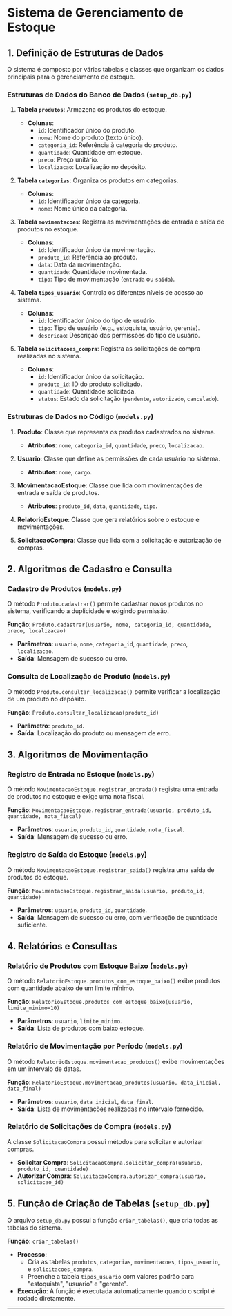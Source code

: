 # Sistema de Gerenciamento de Estoque

## 1. Definição de Estruturas de Dados

O sistema é composto por várias tabelas e classes que organizam os dados principais para o gerenciamento de estoque.

### Estruturas de Dados do Banco de Dados (`setup_db.py`)

1. **Tabela `produtos`**: Armazena os produtos do estoque.
   - **Colunas**:
     - `id`: Identificador único do produto.
     - `nome`: Nome do produto (texto único).
     - `categoria_id`: Referência à categoria do produto.
     - `quantidade`: Quantidade em estoque.
     - `preco`: Preço unitário.
     - `localizacao`: Localização no depósito.

2. **Tabela `categorias`**: Organiza os produtos em categorias.
   - **Colunas**:
     - `id`: Identificador único da categoria.
     - `nome`: Nome único da categoria.

3. **Tabela `movimentacoes`**: Registra as movimentações de entrada e saída de produtos no estoque.
   - **Colunas**:
     - `id`: Identificador único da movimentação.
     - `produto_id`: Referência ao produto.
     - `data`: Data da movimentação.
     - `quantidade`: Quantidade movimentada.
     - `tipo`: Tipo de movimentação (`entrada` ou `saida`).

4. **Tabela `tipos_usuario`**: Controla os diferentes níveis de acesso ao sistema.
   - **Colunas**:
     - `id`: Identificador único do tipo de usuário.
     - `tipo`: Tipo de usuário (e.g., estoquista, usuário, gerente).
     - `descricao`: Descrição das permissões do tipo de usuário.

5. **Tabela `solicitacoes_compra`**: Registra as solicitações de compra realizadas no sistema.
   - **Colunas**:
     - `id`: Identificador único da solicitação.
     - `produto_id`: ID do produto solicitado.
     - `quantidade`: Quantidade solicitada.
     - `status`: Estado da solicitação (`pendente`, `autorizado`, `cancelado`).

### Estruturas de Dados no Código (`models.py`)

1. **Produto**: Classe que representa os produtos cadastrados no sistema.
   - **Atributos**: `nome`, `categoria_id`, `quantidade`, `preco`, `localizacao`.

2. **Usuario**: Classe que define as permissões de cada usuário no sistema.
   - **Atributos**: `nome`, `cargo`.

3. **MovimentacaoEstoque**: Classe que lida com movimentações de entrada e saída de produtos.
   - **Atributos**: `produto_id`, `data`, `quantidade`, `tipo`.

4. **RelatorioEstoque**: Classe que gera relatórios sobre o estoque e movimentações.
5. **SolicitacaoCompra**: Classe que lida com a solicitação e autorização de compras.

## 2. Algoritmos de Cadastro e Consulta

### Cadastro de Produtos (`models.py`)
O método `Produto.cadastrar()` permite cadastrar novos produtos no sistema, verificando a duplicidade e exigindo permissão.

**Função**: `Produto.cadastrar(usuario, nome, categoria_id, quantidade, preco, localizacao)`
- **Parâmetros**: `usuario`, `nome`, `categoria_id`, `quantidade`, `preco`, `localizacao`.
- **Saída**: Mensagem de sucesso ou erro.

### Consulta de Localização de Produto (`models.py`)
O método `Produto.consultar_localizacao()` permite verificar a localização de um produto no depósito.

**Função**: `Produto.consultar_localizacao(produto_id)`
- **Parâmetro**: `produto_id`.
- **Saída**: Localização do produto ou mensagem de erro.

## 3. Algoritmos de Movimentação

### Registro de Entrada no Estoque (`models.py`)
O método `MovimentacaoEstoque.registrar_entrada()` registra uma entrada de produtos no estoque e exige uma nota fiscal.

**Função**: `MovimentacaoEstoque.registrar_entrada(usuario, produto_id, quantidade, nota_fiscal)`
- **Parâmetros**: `usuario`, `produto_id`, `quantidade`, `nota_fiscal`.
- **Saída**: Mensagem de sucesso ou erro.

### Registro de Saída do Estoque (`models.py`)
O método `MovimentacaoEstoque.registrar_saida()` registra uma saída de produtos do estoque.

**Função**: `MovimentacaoEstoque.registrar_saida(usuario, produto_id, quantidade)`
- **Parâmetros**: `usuario`, `produto_id`, `quantidade`.
- **Saída**: Mensagem de sucesso ou erro, com verificação de quantidade suficiente.

## 4. Relatórios e Consultas

### Relatório de Produtos com Estoque Baixo (`models.py`)
O método `RelatorioEstoque.produtos_com_estoque_baixo()` exibe produtos com quantidade abaixo de um limite mínimo.

**Função**: `RelatorioEstoque.produtos_com_estoque_baixo(usuario, limite_minimo=10)`
- **Parâmetros**: `usuario`, `limite_minimo`.
- **Saída**: Lista de produtos com baixo estoque.

### Relatório de Movimentação por Período (`models.py`)
O método `RelatorioEstoque.movimentacao_produtos()` exibe movimentações em um intervalo de datas.

**Função**: `RelatorioEstoque.movimentacao_produtos(usuario, data_inicial, data_final)`
- **Parâmetros**: `usuario`, `data_inicial`, `data_final`.
- **Saída**: Lista de movimentações realizadas no intervalo fornecido.

### Relatório de Solicitações de Compra (`models.py`)
A classe `SolicitacaoCompra` possui métodos para solicitar e autorizar compras.

- **Solicitar Compra**: `SolicitacaoCompra.solicitar_compra(usuario, produto_id, quantidade)`
- **Autorizar Compra**: `SolicitacaoCompra.autorizar_compra(usuario, solicitacao_id)`

## 5. Função de Criação de Tabelas (`setup_db.py`)

O arquivo `setup_db.py` possui a função `criar_tabelas()`, que cria todas as tabelas do sistema.

**Função**: `criar_tabelas()`
- **Processo**: 
  - Cria as tabelas `produtos`, `categorias`, `movimentacoes`, `tipos_usuario`, e `solicitacoes_compra`.
  - Preenche a tabela `tipos_usuario` com valores padrão para "estoquista", "usuario" e "gerente".
- **Execução**: A função é executada automaticamente quando o script é rodado diretamente.

---


